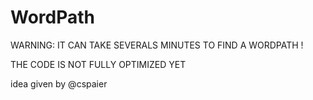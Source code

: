 # WordPath

WARNING: IT CAN TAKE SEVERALS MINUTES TO FIND A WORDPATH !

THE CODE IS NOT FULLY OPTIMIZED YET


idea given by @cspaier
